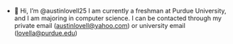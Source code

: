 - 👋 Hi, I’m @austinlovell25
I am currently a freshman at Purdue University, and I am majoring in computer science.
I can be contacted through my private email (austinlovell@yahoo.com) or university email (lovella@purdue.edu)

<!---
austinlovell25/austinlovell25 is a ✨ special ✨ repository because its `README.md` (this file) appears on your GitHub profile.
You can click the Preview link to take a look at your changes.
--->
